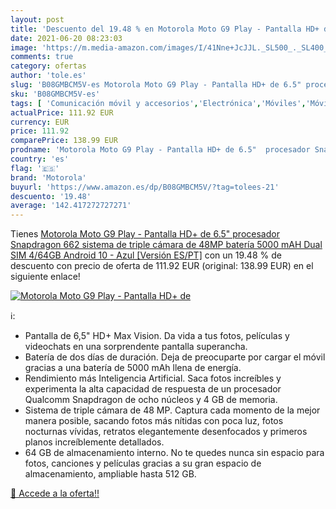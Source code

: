 ```yaml
---
layout: post
title: 'Descuento del 19.48 % en Motorola Moto G9 Play - Pantalla HD+ de '
date: 2021-06-20 08:23:03
image: 'https://m.media-amazon.com/images/I/41Nne+JcJJL._SL500_._SL400_.jpg'
comments: true
category: ofertas
author: 'tole.es'
slug: 'B08GMBCM5V-es Motorola Moto G9 Play - Pantalla HD+ de 6.5" procesador...'
sku: 'B08GMBCM5V-es'
tags: [ 'Comunicación móvil y accesorios','Electrónica','Móviles','Móviles y smartphones libres','android','motorola', ]
actualPrice: 111.92 EUR
currency: EUR
price: 111.92
comparePrice: 138.99 EUR
prodname: 'Motorola Moto G9 Play - Pantalla HD+ de 6.5"  procesador Snapdragon 662  sistema de triple cámara de 48MP  batería 5000 mAH  Dual SIM  4/64GB  Android 10 - Azul [Versión ES/PT]'
country: 'es'
flag: '🇪🇸'
brand: 'Motorola'
buyurl: 'https://www.amazon.es/dp/B08GMBCM5V/?tag=tolees-21'
descuento: '19.48'
average: '142.417272727271'
---
```


Tienes [Motorola Moto G9 Play - Pantalla HD+ de 6.5"  procesador Snapdragon 662  sistema de triple cámara de 48MP  batería 5000 mAH  Dual SIM  4/64GB  Android 10 - Azul [Versión ES/PT]](https://www.amazon.es/dp/B08GMBCM5V/?tag=tolees-21) con un 19.48 % de descuento con precio de oferta de 111.92 EUR (original: 138.99 EUR) en el siguiente enlace!

[![Motorola Moto G9 Play - Pantalla HD+ de ](https://m.media-amazon.com/images/I/41Nne+JcJJL._SL500_._SL400_.jpg)](https://www.amazon.es/dp/B08GMBCM5V/?tag=tolees-21)

ℹ️:

- Pantalla de 6,5" HD+ Max Vision. Da vida a tus fotos, películas y videochats en una sorprendente pantalla superancha.
- Batería de dos días de duración. Deja de preocuparte por cargar el móvil gracias a una batería de 5000 mAh llena de energía.
- Rendimiento más Inteligencia Artificial. Saca fotos increíbles y experimenta la alta capacidad de respuesta de un procesador Qualcomm Snapdragon de ocho núcleos y 4 GB de memoria.
- Sistema de triple cámara de 48 MP. Captura cada momento de la mejor manera posible, sacando fotos más nítidas con poca luz, fotos nocturnas vívidas, retratos elegantemente desenfocados y primeros planos increíblemente detallados.
- 64 GB de almacenamiento interno. No te quedes nunca sin espacio para fotos, canciones y películas gracias a su gran espacio de almacenamiento, ampliable hasta 512 GB.

[🛒 Accede a la oferta!!](https://www.amazon.es/dp/B08GMBCM5V/?tag=tolees-21)
